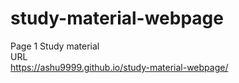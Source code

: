 # study-material-webpage
Page 1 Study material  
URL  
https://ashu9999.github.io/study-material-webpage/
